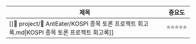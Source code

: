 | 제목                                                                       | 중요도   |
| ------------------------------------------------------------------------ | ----- |
| [[🪼 project/🐜 AntEater/KOSPI 종목 토론 프로젝트 회고록.md\|KOSPI 종목 토론 프로젝트 회고록]] | ⭐⭐⭐⭐⭐ |
